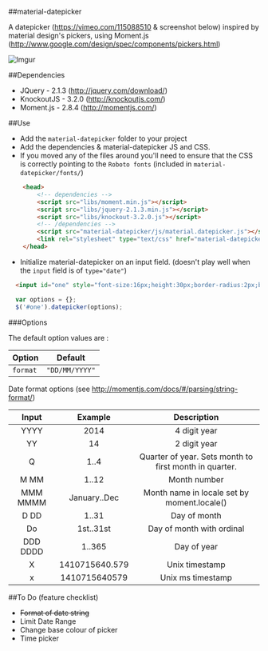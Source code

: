 ##material-datepicker

A datepicker (https://vimeo.com/115088510 & screenshot below) inspired by material design's pickers, using Moment.js  (http://www.google.com/design/spec/components/pickers.html) 

![Imgur](http://i.imgur.com/0UpiN52.png?1)

##Dependencies
* JQuery - 2.1.3 (http://jquery.com/download/)
* KnockoutJS - 3.2.0 (http://knockoutjs.com/)
* Moment.js - 2.8.4 (http://momentjs.com/)

##Use
* Add the `material-datepicker` folder to your project
* Add the dependencies & material-datepicker JS and CSS.
* If you moved any of the files around you'll need to ensure that the CSS is correctly pointing to the `Roboto fonts` (included in `material-datepicker/fonts/`)

```html
	<head>
		<!-- dependencies -->
		<script src="libs/moment.min.js"></script>
		<script src="libs/jquery-2.1.3.min.js"></script>
		<script src="libs/knockout-3.2.0.js"></script>
		<!-- /dependencies -->
		<script src="material-datepicker/js/material.datepicker.js"></script>
		<link rel="stylesheet" type="text/css" href="material-datepicker/css/material.datepicker.css">
	</head>
```

* Initialize material-datepicker on an input field. (doesn't play well when the `input` field is of `type="date"`)

```html
  <input id="one" style="font-size:16px;height:30px;border-radius:2px;border:1 solid gray;padding:0px 10px">
```

```javascript
  var options = {};
  $('#one').datepicker(options);
```

###Options

The default option values are :

| Option     | Default       |
|------------|---------------|
| `format`   | `"DD/MM/YYYY"`|

Date format options (see http://momentjs.com/docs/#/parsing/string-format/)

| Input        | Example        | Description                                            |
| :----------: |:--------------:| :----------------------------------------------------: |
|YYYY	       | 2014	        | 4 digit year                                           |
|YY	       |14	        | 2 digit year                                           |
|Q	       |1..4	        | Quarter of year. Sets month to first month in quarter. |
|M MM	       |1..12	        | Month number                                           |
|MMM MMMM      | January..Dec   | Month name in locale set by moment.locale()            |
|D DD          | 1..31	        | Day of month                                           |
|Do            | 1st..31st	| Day of month with ordinal                              |
|DDD DDDD      | 1..365	        | Day of year                                            |
|X             | 1410715640.579	| Unix timestamp                                         |
|x             | 1410715640579	| Unix ms timestamp                                      |


##To Do (feature checklist)
* ~~Format of date string~~
* Limit Date Range
* Change base colour of picker
* Time picker



